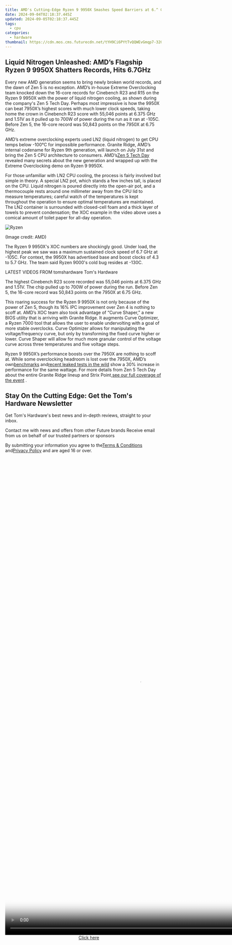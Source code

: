 ```yaml
---
title: AMD's Cutting-Edge Ryzen 9 9950X Smashes Speed Barriers at 6.^ GHz with LN2 Overclocking
date: 2024-09-04T02:18:37.445Z
updated: 2024-09-05T02:18:37.445Z
tags:
  - cpu
categories:
  - hardware
thumbnail: https://cdn.mos.cms.futurecdn.net/tYH9Ci6PYtTvQQWEvGmqp7-320-80.jpg
---
```


## Liquid Nitrogen Unleashed: AMD’s Flagship Ryzen 9 9950X Shatters Records, Hits 6.7GHz

Every new AMD generation seems to bring newly broken world records, and the dawn of Zen 5 is no exception. AMD’s in-house Extreme Overclocking team knocked down the 16-core records for Cinebench R23 and R15 on the Ryzen 9 9950X with the power of liquid nitrogen cooling, as shown during the company's Zen 5 Tech Day. Perhaps most impressive is how the 9950X can beat 7950X’s highest scores with much lower clock speeds, taking home the crown in Cinebench R23 score with 55,046 points at 6.375 GHz and 1.51V as it pulled up to 700W of power during the run as it ran at -105C. Before Zen 5, the 16-core record was 50,843 points on the 7950X at 6.75 GHz.

 AMD’s extreme overclocking experts used LN2 (liquid nitrogen) to get CPU temps below -100°C for impossible performance. Granite Ridge, AMD’s internal codename for Ryzen 9th generation, will launch on July 31st and bring the Zen 5 CPU architecture to consumers. AMD’s[Zen 5 Tech Day](https://www.tomshardware.com/pc-components/cpus/amd-deep-dives-zen-5-ryzen-9000-and-strix-point-cpu-rdna-35-gpu-and-xdna-2-architectures) revealed many secrets about the new generation and wrapped up with the Extreme Overclocking demo on Ryzen 9 9950X.

 For those unfamiliar with LN2 CPU cooling, the process is fairly involved but simple in theory. A special LN2 pot, which stands a few inches tall, is placed on the CPU. Liquid nitrogen is poured directly into the open-air pot, and a thermocouple rests around one millimeter away from the CPU lid to measure temperatures; careful watch of the temperatures is kept throughout the operation to ensure optimal temperatures are maintained. The LN2 container is surrounded with closed-cell foam and a thick layer of towels to prevent condensation; the XOC example in the video above uses a comical amount of toilet paper for all-day operation.

![Ryzen](https://cdn.mos.cms.futurecdn.net/SQEvtGiBqHFvSrjebSsJQG-320-80.jpg)

(Image credit: AMD)

 The Ryzen 9 9950X's XOC numbers are shockingly good. Under load, the highest peak we saw was a maximum sustained clock speed of 6.7 GHz at -105C. For context, the 9950X has advertised base and boost clocks of 4.3 to 5.7 GHz. The team said Ryzen 9000's cold bug resides at -130C.

 LATEST VIDEOS FROM tomshardware Tom's Hardware

 The highest Cinebench R23 score recorded was 55,046 points at 6.375 GHz and 1.51V. The chip pulled up to 700W of power during the run. Before Zen 5, the 16-core record was 50,843 points on the 7950X at 6.75 GHz.

 This roaring success for the Ryzen 9 9950X is not only because of the power of Zen 5, though its 16% IPC improvement over Zen 4 is nothing to scoff at. AMD’s XOC team also took advantage of “Curve Shaper,” a new BIOS utility that is arriving with Granite Ridge. It augments Curve Optimizer, a Ryzen 7000 tool that allows the user to enable undervolting with a goal of more stable overclocks. Curve Optimizer allows for manipulating the voltage/frequency curve, but only by transforming the fixed curve higher or lower. Curve Shaper will allow for much more granular control of the voltage curve across three temperatures and five voltage steps.

 Ryzen 9 9950X’s performance boosts over the 7950X are nothing to scoff at. While some overclocking headroom is lost over the 7950X, AMD’s own[benchmarks](https://www.tomshardware.com/tag/benchmark) and[recent leaked tests in the wild](https://www.tomshardware.com/pc-components/cpus/amds-new-zen-5-flagship-gets-benchmarked-ryzen-9-9950x-engineering-sample-isnt-as-impressive-in-blender-at-maximum-power-settings) show a 30% increase in performance for the same wattage. For more details from Zen 5 Tech Day about the entire Granite Ridge lineup and Strix Point,[see our full coverage of the event](https://www.tomshardware.com/pc-components/cpus/amd-deep-dives-zen-5-ryzen-9000-and-strix-point-cpu-rdna-35-gpu-and-xdna-2-architectures) .

## Stay On the Cutting Edge: Get the Tom's Hardware Newsletter

 Get Tom's Hardware's best news and in-depth reviews, straight to your inbox.

 Contact me with news and offers from other Future brands  Receive email from us on behalf of our trusted partners or sponsors

 By submitting your information you agree to the[Terms & Conditions](https://futureplc.com/terms-conditions/) and[Privacy Policy](https://futureplc.com/privacy-policy/) and are aged 16 or over.


<ins class="adsbygoogle"
     style="display:block"
     data-ad-format="autorelaxed"
     data-ad-client="ca-pub-7571918770474297"
     data-ad-slot="1223367746"></ins>



<ins class="adsbygoogle"
     style="display:block"
     data-ad-client="ca-pub-7571918770474297"
     data-ad-slot="8358498916"
     data-ad-format="auto"
     data-full-width-responsive="true"></ins>



<!-- affiliate ads begin -->
<span id="1531882">
					<video width="864" height="1536" style="cursor:pointer"
           poster="//a.impactradius-go.com/display-clicktoplayimage/1531882.png"
           onclick="if(!this.playClicked){this.play();this.setAttribute('controls',true);this.playClicked=true;}">
	   <source src="//a.impactradius-go.com/display-ad/16446-1531882">
	   <img src="//a.impactradius-go.com/display-clicktoplayimage/1531882.png" style="border: none; height: 100%; width: 100%; object-fit: contain">
	</video>
	<div style="width:540px;text-align:center"><a href="javascript:window.open(decodeURIComponent('https%3A%2F%2Flaganoo.pxf.io%2Fc%2F5597632%2F1531882%2F16446'), '_blank');void(0);">Click here</a></div>
</span>
<img height="0" width="0" src="https://imp.pxf.io/i/5597632/1531882/16446" style="position:absolute;visibility:hidden;" border="0" />
<!-- affiliate ads end -->